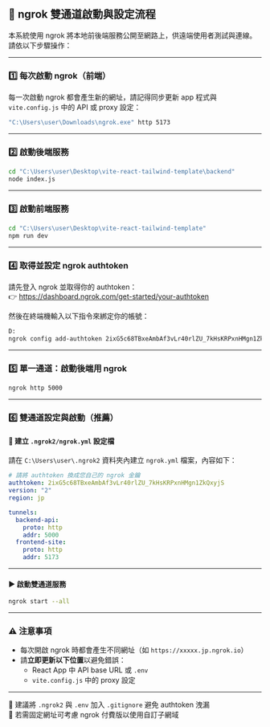 
## 🚀 ngrok 雙通道啟動與設定流程

本系統使用 ngrok 將本地前後端服務公開至網路上，供遠端使用者測試與連線。請依以下步驟操作：

---

### 1️⃣ 每次啟動 ngrok（前端）

每一次啟動 ngrok 都會產生新的網址，請記得同步更新 app 程式與 `vite.config.js` 中的 API 或 proxy 設定：

```bash
"C:\Users\user\Downloads\ngrok.exe" http 5173
```

---

### 2️⃣ 啟動後端服務

```bash
cd "C:\Users\user\Desktop\vite-react-tailwind-template\backend"
node index.js
```

---

### 3️⃣ 啟動前端服務

```bash
cd "C:\Users\user\Desktop\vite-react-tailwind-template"
npm run dev
```

---

### 4️⃣ 取得並設定 ngrok authtoken

請先登入 ngrok 並取得你的 authtoken：  
👉 https://dashboard.ngrok.com/get-started/your-authtoken

然後在終端機輸入以下指令來綁定你的帳號：

```bash
D:
ngrok config add-authtoken 2ixG5c68TBxeAmbAf3vLr40rlZU_7kHsKRPxnHMgn1ZkQxyjS
```

---

### 5️⃣ 單一通道：啟動後端用 ngrok

```bash
ngrok http 5000
```

---

### 6️⃣ 雙通道設定與啟動（推薦）

#### 🔧 建立 `.ngrok2/ngrok.yml` 設定檔

請在 `C:\Users\user\.ngrok2` 資料夾內建立 `ngrok.yml` 檔案，內容如下：

```yaml
# 請將 authtoken 換成您自己的 ngrok 金鑰
authtoken: 2ixG5c68TBxeAmbAf3vLr40rlZU_7kHsKRPxnHMgn1ZkQxyjS
version: "2"
region: jp

tunnels:
  backend-api:
    proto: http
    addr: 5000
  frontend-site:
    proto: http
    addr: 5173
```

---

#### ▶️ 啟動雙通道服務

```bash
ngrok start --all
```

---

### ⚠️ 注意事項

- 每次開啟 ngrok 時都會產生不同網址（如 `https://xxxxx.jp.ngrok.io`）
- 請**立即更新以下位置**以避免錯誤：
  - React App 中 API base URL 或 `.env`
  - `vite.config.js` 中的 proxy 設定

---

📌 建議將 `.ngrok2` 與 `.env` 加入 `.gitignore` 避免 authtoken 洩漏  
📌 若需固定網址可考慮 ngrok 付費版以使用自訂子網域
